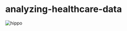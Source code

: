 # analyzing-healthcare-data

![hippo](https://media.giphy.com/media/v1.Y2lkPTc5MGI3NjExcnFyeG4weXllNGR0bzJqMW4zZTVmdjd6dXhqOTlneTRucHk1ZG51ZiZlcD12MV9pbnRlcm5hbF9naWZfYnlfaWQmY3Q9Zw/NMuOBrOcRM3gV6SKEI/giphy.gif)

